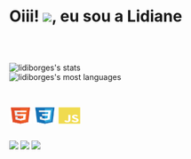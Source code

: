 ## <h1 align="left">Oiii! <img src="https://raw.githubusercontent.com/kaueMarques/kaueMarques/master/hi.gif" height="30px">, eu sou a Lidiane</h1>
<br><br>


<p align="left">
<img width="500em" src="https://github-readme-stats.vercel.app/api?username=lidiborges&show_icons=true&theme=radical" alt="lidiborges's stats"/><br>
<img width="550em" src="https://github-readme-stats.vercel.app/api/top-langs/?username=lidiborges&layout=compact&theme=radical" alt="lidiborges's most languages"/>
</p>

## 
<div style="display: inline_block"><br>
  <img align="center" alt="Lidi-HTML" height="30" width="40" src="https://raw.githubusercontent.com/devicons/devicon/master/icons/html5/html5-original.svg">
    <img align="center" alt="Lidi-CSS" height="30" width="40" src="https://raw.githubusercontent.com/devicons/devicon/master/icons/css3/css3-original.svg">
 <img align="center" alt="Rafa-Js" height="30" width="40" src="https://raw.githubusercontent.com/devicons/devicon/master/icons/javascript/javascript-plain.svg">
 
 ##
 <a href="https://instagram.com/lydborges" target="_blank"><img src="https://img.shields.io/badge/-Instagram-%23E4405F?style=for-the-badge&logo=instagram&logoColor=white" target="_blank"></a>
 <a href="https://lydborges#1264" target="_blank"><img src="https://img.shields.io/badge/Discord-7289DA?style=for-the-badge&logo=discord&logoColor=white" target="_blank"></a>
 <a href="https://www.linkedin.com/in/lidiane-borges/" target="_blank"><img src="https://img.shields.io/badge/-LinkedIn-%230077B5?style=for-the-badge&logo=linkedin&logoColor=white" target="_blank"></a>
 










